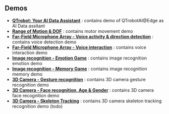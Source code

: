**Demos**
---
* [**QTrobot: Your AI Data Assistant**](qt_ai_data_assistant/) : contains demo of QTrobotAI@Edge as AI Data assitant
* [**Range of Motion & DOF**](qt_range_of_motion/) : contains motor movement demo
* [**Far-Field Microphone Array - Voice activity & direction detection**](qt_microphone_detection/) : contains voice detection demo
* [**Far-Field Microphone Array - Voice interaction**](qt_microphone_interaction/) : contains voice interaction demo
* [**Image recognition - Emotion Game**](qt_emotion_game/) : contains image recognition emotion demo   
* [**Image recognition - Memory Game**](qt_memory_game/) : contains image recognition memory demo   
* [**3D Camera - Gesture recognition**](qt_gesture_recognition/) : contains 3D camera gesture recognition demo
* [**3D Camera - Face recognition, Age & Gender**](qt_face_recognition/) : contains 3D camera face recognition demo
* [**3D Camera - Skeleton Tracking**](demos/) : contains 3D camera skeleton tracking recognition demo (todo)
